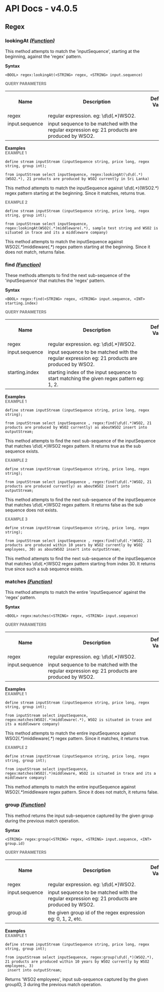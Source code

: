 # API Docs - v4.0.5

## Regex

### lookingAt *<a target="_blank" href="https://wso2.github.io/siddhi/documentation/siddhi-4.0/#function">(Function)</a>*

<p style="word-wrap: break-word">This method attempts to match the 'inputSequence', starting at the beginning, against the 'regex' pattern.</p>

<span id="syntax" class="md-typeset" style="display: block; font-weight: bold;">Syntax</span>
```
<BOOL> regex:lookingAt(<STRING> regex, <STRING> input.sequence)
```

<span id="query-parameters" class="md-typeset" style="display: block; color: rgba(0, 0, 0, 0.54); font-size: 12.8px; font-weight: bold;">QUERY PARAMETERS</span>
<table>
    <tr>
        <th>Name</th>
        <th style="min-width: 20em">Description</th>
        <th>Default Value</th>
        <th>Possible Data Types</th>
        <th>Optional</th>
        <th>Dynamic</th>
    </tr>
    <tr>
        <td style="vertical-align: top">regex</td>
        <td style="vertical-align: top; word-wrap: break-word">regular expression. eg: \d\d(.*)WSO2.</td>
        <td style="vertical-align: top"></td>
        <td style="vertical-align: top">STRING</td>
        <td style="vertical-align: top">No</td>
        <td style="vertical-align: top">No</td>
    </tr>
    <tr>
        <td style="vertical-align: top">input.sequence</td>
        <td style="vertical-align: top; word-wrap: break-word">input sequence to be matched with the regular expression eg: 21 products are produced by WSO2.</td>
        <td style="vertical-align: top"></td>
        <td style="vertical-align: top">STRING</td>
        <td style="vertical-align: top">No</td>
        <td style="vertical-align: top">No</td>
    </tr>
</table>

<span id="examples" class="md-typeset" style="display: block; font-weight: bold;">Examples</span>
<span id="example-1" class="md-typeset" style="display: block; color: rgba(0, 0, 0, 0.54); font-size: 12.8px; font-weight: bold;">EXAMPLE 1</span>
```
define stream inputStream (inputSequence string, price long, regex string, group int);

from inputStream select inputSequence, regex:lookingAt(\d\d(.*)(WSO2.*), 21 products are produced by WSO2 currently in Sri Lanka)
```
<p style="word-wrap: break-word">This method attempts to match the inputSequence against \d\d(.*)(WSO2.*) regex pattern starting at the beginning. Since it matches, returns true.</p>

<span id="example-2" class="md-typeset" style="display: block; color: rgba(0, 0, 0, 0.54); font-size: 12.8px; font-weight: bold;">EXAMPLE 2</span>
```
define stream inputStream (inputSequence string, price long, regex string, group int);

from inputStream select inputSequence, regex:lookingAt(WSO2(.*)middleware(.*), sample test string and WSO2 is situated in trace and its a middleware company)
```
<p style="word-wrap: break-word">This method attempts to match the inputSequence against WSO2(.*)middleware(.*) regex pattern starting at the beginning. Since it does not match, returns false.</p>

### find *<a target="_blank" href="https://wso2.github.io/siddhi/documentation/siddhi-4.0/#function">(Function)</a>*

<p style="word-wrap: break-word">These methods attempts to find the next sub-sequence of the 'inputSequence' that matches the 'regex' pattern.</p>

<span id="syntax" class="md-typeset" style="display: block; font-weight: bold;">Syntax</span>
```
<BOOL> regex:find(<STRING> regex, <STRING> input.sequence, <INT> starting.index)
```

<span id="query-parameters" class="md-typeset" style="display: block; color: rgba(0, 0, 0, 0.54); font-size: 12.8px; font-weight: bold;">QUERY PARAMETERS</span>
<table>
    <tr>
        <th>Name</th>
        <th style="min-width: 20em">Description</th>
        <th>Default Value</th>
        <th>Possible Data Types</th>
        <th>Optional</th>
        <th>Dynamic</th>
    </tr>
    <tr>
        <td style="vertical-align: top">regex</td>
        <td style="vertical-align: top; word-wrap: break-word">regular expression. eg: \d\d(.*)WSO2.</td>
        <td style="vertical-align: top"></td>
        <td style="vertical-align: top">STRING</td>
        <td style="vertical-align: top">No</td>
        <td style="vertical-align: top">No</td>
    </tr>
    <tr>
        <td style="vertical-align: top">input.sequence</td>
        <td style="vertical-align: top; word-wrap: break-word">input sequence to be matched with the regular expression eg: 21 products are produced by WSO2.</td>
        <td style="vertical-align: top"></td>
        <td style="vertical-align: top">STRING</td>
        <td style="vertical-align: top">No</td>
        <td style="vertical-align: top">No</td>
    </tr>
    <tr>
        <td style="vertical-align: top">starting.index</td>
        <td style="vertical-align: top; word-wrap: break-word">starting index of the input sequence to start matching the given regex pattern eg: 1, 2.</td>
        <td style="vertical-align: top"></td>
        <td style="vertical-align: top">INT</td>
        <td style="vertical-align: top">No</td>
        <td style="vertical-align: top">No</td>
    </tr>
</table>

<span id="examples" class="md-typeset" style="display: block; font-weight: bold;">Examples</span>
<span id="example-1" class="md-typeset" style="display: block; color: rgba(0, 0, 0, 0.54); font-size: 12.8px; font-weight: bold;">EXAMPLE 1</span>
```
define stream inputStream (inputSequence string, price long, regex string);

from inputStream select inputSequence , regex:find(\d\d(.*)WSO2, 21 products are produced by WSO2 currently) as aboutWSO2 insert into outputStream;

```
<p style="word-wrap: break-word">This method attempts to find the next sub-sequence of the inputSequence that matches \d\d(.*)WSO2 regex  pattern. It returns true as the sub sequence exists.</p>

<span id="example-2" class="md-typeset" style="display: block; color: rgba(0, 0, 0, 0.54); font-size: 12.8px; font-weight: bold;">EXAMPLE 2</span>
```
define stream inputStream (inputSequence string, price long, regex string);

from inputStream select inputSequence , regex:find(\d\d(.*)WSO2, 21 products are produced currently) as aboutWSO2 insert into outputStream;

```
<p style="word-wrap: break-word">This method attempts to find the next sub-sequence of the inputSequence that matches \d\d(.*)WSO2 regex  pattern. It returns false as the sub sequence does not exists.</p>

<span id="example-3" class="md-typeset" style="display: block; color: rgba(0, 0, 0, 0.54); font-size: 12.8px; font-weight: bold;">EXAMPLE 3</span>
```
define stream inputStream (inputSequence string, price long, regex string);

from inputStream select inputSequence , regex:find(\d\d(.*)WSO2, 21 products are produced within 10 years by WSO2 currently by WSO2 employees, 30) as aboutWSO2 insert into outputStream;

```
<p style="word-wrap: break-word">This method attempts to find the next sub-sequence of the inputSequence that matches \d\d(.*)WSO2 regex  pattern starting from index 30. It returns true since such a sub sequence exists.</p>

### matches *<a target="_blank" href="https://wso2.github.io/siddhi/documentation/siddhi-4.0/#function">(Function)</a>*

<p style="word-wrap: break-word">This method attempts to match the entire 'inputSequence' against the 'regex' pattern.</p>

<span id="syntax" class="md-typeset" style="display: block; font-weight: bold;">Syntax</span>
```
<BOOL> regex:matches(<STRING> regex, <STRING> input.sequence)
```

<span id="query-parameters" class="md-typeset" style="display: block; color: rgba(0, 0, 0, 0.54); font-size: 12.8px; font-weight: bold;">QUERY PARAMETERS</span>
<table>
    <tr>
        <th>Name</th>
        <th style="min-width: 20em">Description</th>
        <th>Default Value</th>
        <th>Possible Data Types</th>
        <th>Optional</th>
        <th>Dynamic</th>
    </tr>
    <tr>
        <td style="vertical-align: top">regex</td>
        <td style="vertical-align: top; word-wrap: break-word">regular expression. eg: \d\d(.*)WSO2.</td>
        <td style="vertical-align: top"></td>
        <td style="vertical-align: top">STRING</td>
        <td style="vertical-align: top">No</td>
        <td style="vertical-align: top">No</td>
    </tr>
    <tr>
        <td style="vertical-align: top">input.sequence</td>
        <td style="vertical-align: top; word-wrap: break-word">input sequence to be matched with the regular expression eg: 21 products are produced by WSO2.</td>
        <td style="vertical-align: top"></td>
        <td style="vertical-align: top">STRING</td>
        <td style="vertical-align: top">No</td>
        <td style="vertical-align: top">No</td>
    </tr>
</table>

<span id="examples" class="md-typeset" style="display: block; font-weight: bold;">Examples</span>
<span id="example-1" class="md-typeset" style="display: block; color: rgba(0, 0, 0, 0.54); font-size: 12.8px; font-weight: bold;">EXAMPLE 1</span>
```
define stream inputStream (inputSequence string, price long, regex string, group int);

from inputStream select inputSequence, regex:matches(WSO2(.*)middleware(.*), WSO2 is situated in trace and its a middleware company)
```
<p style="word-wrap: break-word">This method attempts to match the entire inputSequence against WSO2(.*)middleware(.*) regex pattern. Since it matches, it returns true.</p>

<span id="example-2" class="md-typeset" style="display: block; color: rgba(0, 0, 0, 0.54); font-size: 12.8px; font-weight: bold;">EXAMPLE 2</span>
```
define stream inputStream (inputSequence string, price long, regex string, group int);

from inputStream select inputSequence, regex:matches(WSO2(.*)middleware, WSO2 is situated in trace and its a middleware company)
```
<p style="word-wrap: break-word">This method attempts to match the entire inputSequence against WSO2(.*)middleware regex pattern. Since it does not match, it returns false.</p>

### group *<a target="_blank" href="https://wso2.github.io/siddhi/documentation/siddhi-4.0/#function">(Function)</a>*

<p style="word-wrap: break-word">This method returns the input sub-sequence captured by the given group during the previous match operation.</p>

<span id="syntax" class="md-typeset" style="display: block; font-weight: bold;">Syntax</span>
```
<STRING> regex:group(<STRING> regex, <STRING> input.sequence, <INT> group.id)
```

<span id="query-parameters" class="md-typeset" style="display: block; color: rgba(0, 0, 0, 0.54); font-size: 12.8px; font-weight: bold;">QUERY PARAMETERS</span>
<table>
    <tr>
        <th>Name</th>
        <th style="min-width: 20em">Description</th>
        <th>Default Value</th>
        <th>Possible Data Types</th>
        <th>Optional</th>
        <th>Dynamic</th>
    </tr>
    <tr>
        <td style="vertical-align: top">regex</td>
        <td style="vertical-align: top; word-wrap: break-word">regular expression. eg: \d\d(.*)WSO2.</td>
        <td style="vertical-align: top"></td>
        <td style="vertical-align: top">STRING</td>
        <td style="vertical-align: top">No</td>
        <td style="vertical-align: top">No</td>
    </tr>
    <tr>
        <td style="vertical-align: top">input.sequence</td>
        <td style="vertical-align: top; word-wrap: break-word">input sequence to be matched with the regular expression eg: 21 products are produced by WSO2.</td>
        <td style="vertical-align: top"></td>
        <td style="vertical-align: top">STRING</td>
        <td style="vertical-align: top">No</td>
        <td style="vertical-align: top">No</td>
    </tr>
    <tr>
        <td style="vertical-align: top">group.id</td>
        <td style="vertical-align: top; word-wrap: break-word">the given group id of the regex expression eg: 0, 1, 2, etc.</td>
        <td style="vertical-align: top"></td>
        <td style="vertical-align: top">INT</td>
        <td style="vertical-align: top">No</td>
        <td style="vertical-align: top">No</td>
    </tr>
</table>

<span id="examples" class="md-typeset" style="display: block; font-weight: bold;">Examples</span>
<span id="example-1" class="md-typeset" style="display: block; color: rgba(0, 0, 0, 0.54); font-size: 12.8px; font-weight: bold;">EXAMPLE 1</span>
```
define stream inputStream (inputSequence string, price long, regex string, group int);

from inputStream select inputSequence, regex:group(\d\d(.*)(WSO2.*), 21 products are produced within 10 years by WSO2 currently by WSO2 employees, 3) 
 insert into outputStream;
```
<p style="word-wrap: break-word">Returns 'WSO2 employees', input sub-sequence captured by the given groupID, 3 during the previous match operation.</p>

